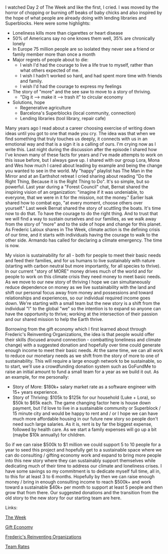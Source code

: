 I watched Day 2 of The Week and like the first, I cried. I was moved by the horror of chopping or burning off beaks of baby chicks and also inspired by the hope of what people are already doing with lending libraries and Superblocks. Here were some highlights:
- Loneliness kills more than cigarettes or heart disease
- 50% of Americans say no one knows them well, 35% are chronically lonely
- In Europe 75 million people are so isolated they never see a friend or family member more than once a month
- Major regrets of people about to die:
  - I wish I'd had the courage to live a life true to myself, rather than what others expected of me.
  - I wish I hadn't worked so hard, and had spent more time with friends and family.
  - I wish I'd had the courage to express my feelings
- The story of "more" and the see saw to move to a story of thriving.
  - "Dig it --> make it --> trash it" to circular economy
- Solutions, hope
  - Regenerative agriculture
  - Barcelona's Superblocks (local community, connection)
  - Lending libraries (tool library, repair cafe)

Many years ago I read about a career choosing exercise of writing down ideas until you got to one that made you cry. The idea was that when we find something that truly touches us deeply, it connects with us in an emotional way and that is a sign it is a calling of ours. I'm crying now as I write this. Last night during the discussion after the episode I shared how I've known many of these facts for years and I've made attempts to work on this issue before, but I always gave up. I shared with our group Lora, Mona and Wes how much I cared about leading by example and being the change you wanted to see in the world. My "happy" playlist has The Man in the Mirror and at an Earthshot retreat I cried sharing about reading "Do the Right Thing, Because it is the Right Thing to Do". It's so simple, but so powerful. Last year during a "Forest Council" chat, Bernat shared the inspiring vision of an organization: "imagine if it was undeniable, to everyone, that we were in it for the mission, not the money." Earlier Isak shared how to combat ego, "at every moment, choose others over yourself." Last week Bernat shared the story of scuttling the boats. It's time now to do that. To have the courage to do the right thing. And to trust that we will find a way to sustain ourselves and our families, as we walk away from the story of "more" and to the side of hope and change for this planet. As Frederic Laloux shares in The Week, climate action is the defining crisis of our time, and it starts with individuals having the courage to walk to the other side. Armando has called for declaring a climate emergency. The time is now.

My vision is sustainability for all - both for people to meet their basic needs and feed their families, and for us humans to live sustainably with nature (starting with carbon neutral but more importantly, for all species to thrive). In our current "story of MORE" money drives much of the world and for people to work on this climate crisis they need money to meet basic needs. As we move to our new story of thriving I hope we can simultaneously reduce dependence on money as we live sustainability with the land and shift our personal focus away from money and possessions and toward relationships and experiences, so our individual required income goes down. We're starting with a small team but the new story is a shift from the individual "I" to the global "we" so the intention is to expand so anyone can have the opportunity to thrive; working at the intersection of their passion and our shared mission to help the Earth thrive.

Borrowing from the gift economy which I first learned about through Frederic's Reinventing Organizations, the idea is that people would offer their skills (focused around connection - combatting loneliness and climate change) with a suggested donation and hopefully over time could generate enough income to meet their basic needs. At the same time, we can all work to reduce our monetary needs as we shift from the story of more to one of sustainability. This will require a large enough network to be sustainable, so to start, we'll use a crowdfunding donation system such as GoFundMe to raise an initial amount to fund a small team for a year as we build it out. As an example, for me personally:
- Story of More: $180k+ salary market rate as a software engineer with 15+ years experience.
- Story of Thriving: $105k to $125k for our household (Luke + Lora), so $50k to $65k each. The game changing factor here is house down payment, but I'd love to live in a sustainable community or Superblock / 15 minute city and would be happy to rent and / or I hope we can have much more affordable housing in our future new story so people don't need such large salaries. As it is, rent is by far the biggest expense, followed by health care. As we start a family expenses will go up a bit (maybe $10k annually) for children.

So if we can raise $500k to $1 million we could support 5 to 10 people for a year to seed this project and hopefully get to a sustainable space where we can do consulting / gifting economy work and expand to bring more people into this new story where they can sustainably support themselves while dedicating much of their time to address our climate and loneliness crises. I have some savings so my commitment is to dedicate myself full time, all in, to this for at least 3 to 6 months. Hopefully by then we can raise enough money / bring in enough consulting income to reach $500k+ and work toward a sustainable $40k+ per month to support at least 5 people and then grow that from there. Our suggested donations and the transition from the old story to the new story for our starting team are here.

Links:

[The Week](https://www.theweek.ooo/)

[Gift Economy](https://en.wikipedia.org/wiki/Gift_economy)

[Frederic's Reinventing Organizations](https://www.reinventingorganizations.com/pay-what-feels-right.html)

[Team Rates](https://docs.google.com/spreadsheets/d/1BZMAwlFy27BnyN8g0UAIdjf1FqMivhBPKaTBLGFO3_I/edit#gid=0)
